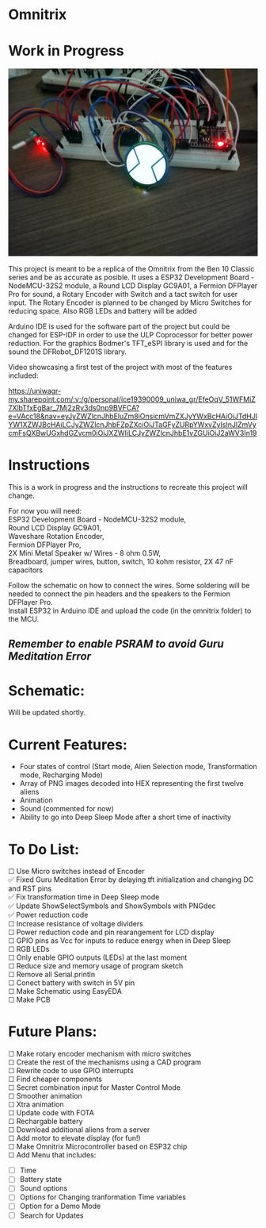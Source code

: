 # Omnitrix

# Work in Progress  

![IMG_20230619_164351](media/Images/IMG_20230619_164351.jpg) 


This project is meant to be a replica of the Omnitrix from the Ben 10 Classic series and be as accurate as posible. It uses a ESP32 Development Board - NodeMCU-32S2 module, a Round LCD Display GC9A01, a Fermion DFPlayer Pro for sound, a Rotary Encoder with Switch and a tact switch for user input.
The Rotary Encoder is planned to be changed by Micro Switches for reducing space. Also RGB LEDs and battery will be added  

Arduino IDE is used for the software part of the project but could be changed for ESP-IDF in order to use the ULP Coprocessor for better power reduction. For the graphics Bodmer's TFT_eSPI library is used and for the sound the DFRobot_DF1201S library.  


Video showcasing a first test of the project with most of the features included:  

https://uniwagr-my.sharepoint.com/:v:/g/personal/ice19390009_uniwa_gr/EfeOqV_51WFMiZ7XlbTfxEgBar_7Mj2zRy3ds0np9BVFCA?e=VAcc18&nav=eyJyZWZlcnJhbEluZm8iOnsicmVmZXJyYWxBcHAiOiJTdHJlYW1XZWJBcHAiLCJyZWZlcnJhbFZpZXciOiJTaGFyZURpYWxvZyIsInJlZmVycmFsQXBwUGxhdGZvcm0iOiJXZWIiLCJyZWZlcnJhbE1vZGUiOiJ2aWV3In19

# Instructions
This is a work in progress and the instructions to recreate this project will change.  
  
For now you will need:  
ESP32 Development Board - NodeMCU-32S2 module,  
Round LCD Display GC9A01,  
Waveshare Rotation Encoder,  
Fermion DFPlayer Pro,  
2X Mini Metal Speaker w/ Wires - 8 ohm 0.5W,  
Breadboard, jumper wires, button, switch, 10 kohm resistor, 2X 47 nF capacitors
  
Follow the schematic on how to connect the wires. Some soldering will be needed to connect the pin headers and the speakers to the Fermion DFPlayer Pro.  
Install ESP32 in Arduino IDE and upload the code (in the omnitrix folder) to the MCU.  
## *Remember to enable PSRAM to avoid Guru Meditation Error*

# Schematic:  
<!-- ![omnitrix_schematic_v4](media/Images/omnitrix_schematic_v4.1.bmp) -->
Will be updated shortly.  

# Current Features:  
- Four states of control (Start mode, Alien Selection mode, Transformation mode, Recharging Mode)
- Array of PNG images decoded into HEX representing the first twelve aliens  
- Animation  
- Sound (commented for now)  
- Ability to go into Deep Sleep Mode after a short time of inactivity  
  

# To Do List:  
☐ Use Micro switches instead of Encoder  
✅ Fixed Guru Meditation Error by delaying tft initialization and changing DC and RST pins  
✅ Fix transformation time in Deep Sleep mode  
✅ Update ShowSelectSymbols and ShowSymbols with PNGdec  
✅ Power reduction code  
☐ Increase resistance of voltage dividers  
☐ Power reduction code and pin rearangement for LCD display  
☐ GPIO pins as Vcc for inputs to reduce energy when in Deep Sleep  
☐ RGB LEDs  
☐ Only enable GPIO outputs (LEDs) at the last moment  
☐ Reduce size and memory usage of program sketch  
☐ Remove all Serial.println  
☐ Conect battery with switch in 5V pin  
☐ Make Schematic using EasyEDA  
☐ Make PCB  
	
# Future Plans:  
☐ Make rotary encoder mechanism with micro switches  
☐ Create the rest of the mechanisms using a CAD program  
☐ Rewrite code to use GPIO interrupts  
☐ Find cheaper components  
☐ Secret combination input for Master Control Mode  
☐ Smoother animation  
☐ Xtra animation  
☐ Update code with FOTA  
☐ Rechargable battery  
☐ Download additional aliens from a server  
☐ Add motor to elevate display (for fun!)  
☐ Make Omnitrix Microcontroller based on ESP32 chip  
☐ Add Menu that includes:  
- ☐ Time  
- ☐ Battery state  
- ☐ Sound options  
- ☐ Options for Changing tranformation Time variables  
- ☐ Option for a Demo Mode  
- ☐ Search for Updates  
